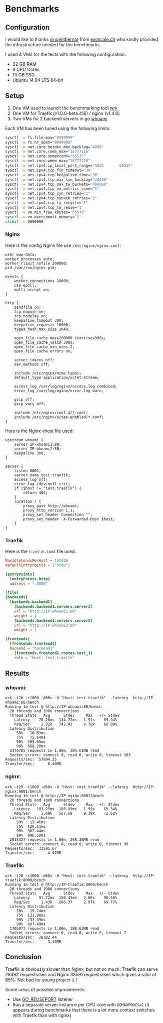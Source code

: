 # Benchmarks

## Configuration

I would like to thanks [vincentbernat](https://github.com/vincentbernat) from [exoscale.ch](https://www.exoscale.ch) who kindly provided the infrastructure needed for the benchmarks.

I used 4 VMs for the tests with the following configuration:

- 32 GB RAM
- 8 CPU Cores
- 10 GB SSD
- Ubuntu 14.04 LTS 64-bit

## Setup

1. One VM used to launch the benchmarking tool [wrk](https://github.com/wg/wrk)
2. One VM for Traefik (v1.0.0-beta.416) / nginx (v1.4.6)
3. Two VMs for 2 backend servers in go [whoami](https://github.com/emilevauge/whoamI/)

Each VM has been tuned using the following limits:

```bash
sysctl -w fs.file-max="9999999"
sysctl -w fs.nr_open="9999999"
sysctl -w net.core.netdev_max_backlog="4096"
sysctl -w net.core.rmem_max="16777216"
sysctl -w net.core.somaxconn="65535"
sysctl -w net.core.wmem_max="16777216"
sysctl -w net.ipv4.ip_local_port_range="1025       65535"
sysctl -w net.ipv4.tcp_fin_timeout="30"
sysctl -w net.ipv4.tcp_keepalive_time="30"
sysctl -w net.ipv4.tcp_max_syn_backlog="20480"
sysctl -w net.ipv4.tcp_max_tw_buckets="400000"
sysctl -w net.ipv4.tcp_no_metrics_save="1"
sysctl -w net.ipv4.tcp_syn_retries="2"
sysctl -w net.ipv4.tcp_synack_retries="2"
sysctl -w net.ipv4.tcp_tw_recycle="1"
sysctl -w net.ipv4.tcp_tw_reuse="1"
sysctl -w vm.min_free_kbytes="65536"
sysctl -w vm.overcommit_memory="1"
ulimit -n 9999999
```

### Nginx

Here is the config Nginx file use `/etc/nginx/nginx.conf`:

```
user www-data;
worker_processes auto;
worker_rlimit_nofile 200000;
pid /var/run/nginx.pid;

events {
    worker_connections 10000;
    use epoll;
    multi_accept on;
}

http {
    sendfile on;
    tcp_nopush on;
    tcp_nodelay on;
    keepalive_timeout 300;
    keepalive_requests 10000;
    types_hash_max_size 2048;

    open_file_cache max=200000 inactive=300s;
    open_file_cache_valid 300s;
    open_file_cache_min_uses 2;
    open_file_cache_errors on;

    server_tokens off;
    dav_methods off;

    include /etc/nginx/mime.types;
    default_type application/octet-stream;

    access_log /var/log/nginx/access.log combined;
    error_log /var/log/nginx/error.log warn;

    gzip off;
    gzip_vary off;

    include /etc/nginx/conf.d/*.conf;
    include /etc/nginx/sites-enabled/*.conf;
}
```

Here is the Nginx vhost file used:

```
upstream whoami {
    server IP-whoami1:80;
    server IP-whoami2:80;
    keepalive 300;
}

server {
    listen 8001;
    server_name test.traefik;
    access_log off;
    error_log /dev/null crit;
    if ($host != "test.traefik") {
        return 404;
    }
    location / {
        proxy_pass http://whoami;
        proxy_http_version 1.1;
        proxy_set_header Connection "";
        proxy_set_header  X-Forwarded-Host $host;
    }
}
```

### Traefik

Here is the `traefik.toml` file used:

```toml
MaxIdleConnsPerHost = 100000
defaultEntryPoints = ["http"]

[entryPoints]
  [entryPoints.http]
  address = ":8000"

[file]
[backends]
  [backends.backend1]
    [backends.backend1.servers.server1]
    url = "http://IP-whoami1:80"
    weight = 1
    [backends.backend1.servers.server2]
    url = "http://IP-whoami2:80"
    weight = 1

[frontends]
  [frontends.frontend1]
  backend = "backend1"
    [frontends.frontend1.routes.test_1]
    rule = "Host: test.traefik"
```

## Results

### whoami:
```shell
wrk -t20 -c1000 -d60s -H "Host: test.traefik" --latency  http://IP-whoami:80/bench
Running 1m test @ http://IP-whoami:80/bench
  20 threads and 1000 connections
  Thread Stats   Avg      Stdev     Max   +/- Stdev
    Latency    70.28ms  134.72ms   1.91s    89.94%
    Req/Sec     2.92k   742.42     8.78k    68.80%
  Latency Distribution
     50%   10.63ms
     75%   75.64ms
     90%  205.65ms
     99%  668.28ms
  3476705 requests in 1.00m, 384.61MB read
  Socket errors: connect 0, read 0, write 0, timeout 103
Requests/sec:  57894.35
Transfer/sec:      6.40MB
```

### nginx:
```shell
wrk -t20 -c1000 -d60s -H "Host: test.traefik" --latency  http://IP-nginx:8001/bench
Running 1m test @ http://IP-nginx:8001/bench
  20 threads and 1000 connections
  Thread Stats   Avg      Stdev     Max   +/- Stdev
    Latency   101.25ms  180.09ms   1.99s    89.34%
    Req/Sec     1.69k   567.69     9.39k    72.62%
  Latency Distribution
     50%   15.46ms
     75%  129.11ms
     90%  302.44ms
     99%  846.59ms
  2018427 requests in 1.00m, 298.36MB read
  Socket errors: connect 0, read 0, write 0, timeout 90
Requests/sec:  33591.67
Transfer/sec:      4.97MB
```

### Traefik:

```shell
wrk -t20 -c1000 -d60s -H "Host: test.traefik" --latency  http://IP-traefik:8000/bench
Running 1m test @ http://IP-traefik:8000/bench
  20 threads and 1000 connections
  Thread Stats   Avg      Stdev     Max   +/- Stdev
    Latency    91.72ms  150.43ms   2.00s    90.50%
    Req/Sec     1.43k   266.37     2.97k    69.77%
  Latency Distribution
     50%   19.74ms
     75%  121.98ms
     90%  237.39ms
     99%  687.49ms
  1705073 requests in 1.00m, 188.63MB read
  Socket errors: connect 0, read 0, write 0, timeout 7
Requests/sec:  28392.44
Transfer/sec:      3.14MB
```

## Conclusion

Traefik is obviously slower than Nginx, but not so much: Traefik can serve 28392 requests/sec and Nginx 33591 requests/sec which gives a ratio of 85%.
Not bad for young project :) !

Some areas of possible improvements:

- Use [GO_REUSEPORT](https://github.com/kavu/go_reuseport) listener
- Run a separate server instance per CPU core with `GOMAXPROCS=1` (it appears during benchmarks that there is a lot more context switches with Traefik than with nginx)

